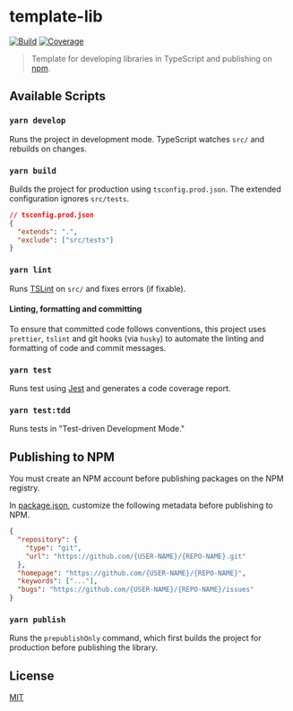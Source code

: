 # template-lib

[![Build][build]][build-badge]
[![Coverage][codecov-shield]][codecov]

> Template for developing libraries in TypeScript and publishing on [npm](https://www.npmjs.com/).

## Available Scripts

### `yarn develop`

Runs the project in development mode. TypeScript watches `src/` and rebuilds on changes.

### `yarn build`

Builds the project for production using `tsconfig.prod.json`. The extended configuration ignores `src/tests`.

```json
// tsconfig.prod.json
{
  "extends": ".",
  "exclude": ["src/tests"]
}
```

### `yarn lint`

Runs [TSLint](https://github.com/palantir/tslint) on `src/` and fixes errors (if fixable).

#### Linting, formatting and committing

To ensure that committed code follows conventions, this project uses `prettier`, `tslint` and git hooks (via `husky`) to automate the linting and formatting of code and commit messages.

### `yarn test`

Runs test using [Jest](https://jestjs.io/) and generates a code coverage report.

### `yarn test:tdd`

Runs tests in "Test-driven Development Mode."

## Publishing to NPM

You must create an NPM account before publishing packages on the NPM registry.

In [package.json](package.json), customize the following metadata before publishing to NPM.

```json
{
  "repository": {
    "type": "git",
    "url": "https://github.com/{USER-NAME}/{REPO-NAME}.git"
  },
  "homepage": "https://github.com/{USER-NAME}/{REPO-NAME}",
  "keywords": ["..."],
  "bugs": "https://github.com/{USER-NAME}/{REPO-NAME}/issues"
}
```

### `yarn publish`

Runs the `prepublishOnly` command, which first builds the project for production before publishing the library.

## License

[MIT](LICENSE)

[build]: https://travis-ci.com/metonym/template-lib.svg?branch=master
[build-badge]: https://travis-ci.com/metonym/template-lib
[codecov]: https://codecov.io/gh/metonym/template-lib
[codecov-shield]: https://img.shields.io/codecov/c/github/metonym/template-lib.svg
